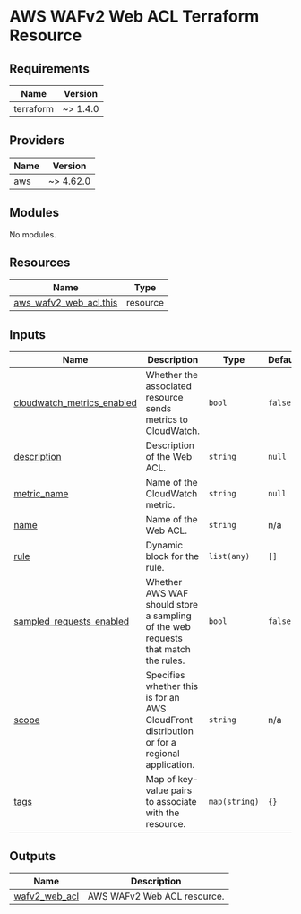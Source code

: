 # AWS WAFv2 Web ACL Terraform Resource

## Requirements

| Name      | Version  |
| --------- | -------- |
| terraform | ~> 1.4.0 |

## Providers

| Name | Version   |
| ---- | --------- |
| aws  | ~> 4.62.0 |

## Modules

No modules.

## Resources

| Name                                                                                                                | Type     |
| ------------------------------------------------------------------------------------------------------------------- | -------- |
| [aws_wafv2_web_acl.this](https://registry.terraform.io/providers/hashicorp/aws/latest/docs/resources/wafv2_web_acl) | resource |

## Inputs

| Name                                                                                                            | Description                                                                                 | Type          | Default | Required |
| --------------------------------------------------------------------------------------------------------------- | ------------------------------------------------------------------------------------------- | ------------- | ------- | :------: |
| <a name="input_cloudwatch_metrics_enabled"></a> [cloudwatch_metrics_enabled](#input_cloudwatch_metrics_enabled) | Whether the associated resource sends metrics to CloudWatch.                                | `bool`        | `false` |    no    |
| <a name="input_description"></a> [description](#input_description)                                              | Description of the Web ACL.                                                                 | `string`      | `null`  |    no    |
| <a name="input_metric_name"></a> [metric_name](#input_metric_name)                                              | Name of the CloudWatch metric.                                                              | `string`      | `null`  |    no    |
| <a name="input_name"></a> [name](#input_name)                                                                   | Name of the Web ACL.                                                                        | `string`      | n/a     |   yes    |
| <a name="input_rule"></a> [rule](#input_rule)                                                                   | Dynamic block for the rule.                                                                 | `list(any)`   | `[]`    |    no    |
| <a name="input_sampled_requests_enabled"></a> [sampled_requests_enabled](#input_sampled_requests_enabled)       | Whether AWS WAF should store a sampling of the web requests that match the rules.           | `bool`        | `false` |    no    |
| <a name="input_scope"></a> [scope](#input_scope)                                                                | Specifies whether this is for an AWS CloudFront distribution or for a regional application. | `string`      | n/a     |   yes    |
| <a name="input_tags"></a> [tags](#input_tags)                                                                   | Map of key-value pairs to associate with the resource.                                      | `map(string)` | `{}`    |    no    |

## Outputs

| Name                                                                       | Description                 |
| -------------------------------------------------------------------------- | --------------------------- |
| <a name="output_wafv2_web_acl"></a> [wafv2_web_acl](#output_wafv2_web_acl) | AWS WAFv2 Web ACL resource. |

